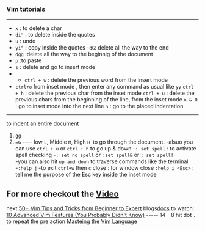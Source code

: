 ### Vim tutorials

--- 
- `x` : to delete a char 
- `di"` : to delete inside the quotes
- `u`  : undo
- `yi"` : copy inside the quotes 
-`dG`: delete all the way to the end
- `dgg` :delete all the way to the beginnig of the document
- `p`  :to paste 
- `s`  : delete and go to insert mode
- - `ctrl + w` : delete the previous word from the insert mode
- `ctrl+o`  from inset mode , then enter any command as usual like `yy`
`ctrl + h`  :  delete the previous char from the inset mode
`ctrl + u`  :  delete the previous chars from the beginning of the line, from the inset mode
`o & O`    : go to inset mode into the next line
`S`  : go to the placed indentation
----
to indent an entire document
1. `gg`
2. `=G`
---- low `L`, Middle `M`, High `H `to go through the document.
-alsuo you can use `ctrl + u` or `ctrl + h` to go up & down
-`: set spell` : to activate spell checking
-`: set no spell` or : `set spell&`  or `: set spell!`  
-you can also hit `up and down` to traverse commands like the terminal
-`:help j`
-to exit `ctrl+w` then `c` close : for window close
`:help i_<Esc>`  : tell me the purpose of the Esc key inside the inset mode

For more checkout the [Video](https://www.youtube.com/watch?v=13gNtgqzzmM&pp=ygUJdmltIHRpcHMg)
--- 
next [50+ Vim Tips and Tricks from Beginner to Expert](https://www.youtube.com/watch?v=ZEIpdC_klDI)
blogs[docs](https://riptutorial.com/vim/example/7301/insert-text-into-multiple-lines-at-once)
to watch: [10 Advanced Vim Features (You Probably Didn't Know)](https://www.youtube.com/watch?v=gccGjwTZA7k)
----- 14 - 8 
hit dot `.` to repeat the pre action
[Masteing the Vim Language ](https://www.youtube.com/watch?v=wlR5gYd6um0)

